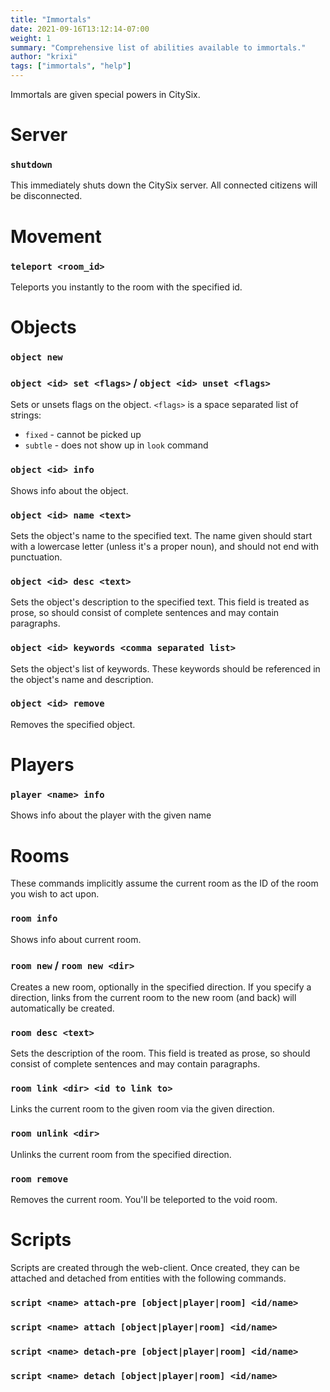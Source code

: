 ```yaml
---
title: "Immortals"
date: 2021-09-16T13:12:14-07:00
weight: 1
summary: "Comprehensive list of abilities available to immortals."
author: "krixi"
tags: ["immortals", "help"]
---
```


Immortals are given special powers in CitySix. 

# Server 
### `shutdown`
This immediately shuts down the CitySix server. All connected citizens will be disconnected.

# Movement
### `teleport <room_id>`
Teleports you instantly to the room with the specified id.

# Objects
### `object new`
### `object <id> set <flags>` / `object <id> unset <flags>`
Sets or unsets flags on the object. `<flags>` is a space separated list of strings:
- `fixed` - cannot be picked up
- `subtle` - does not show up in `look` command

### `object <id> info`
Shows info about the object.

### `object <id> name <text>`
Sets the object's name to the specified text. 
The name given should start with a lowercase letter (unless it's a proper noun), 
and should not end with punctuation. 


### `object <id> desc <text>`
Sets the object's description to the specified text. This field is treated as prose,
so should consist of complete sentences and may contain paragraphs.

### `object <id> keywords <comma separated list>`
Sets the object's list of keywords. These keywords should be referenced in the object's
name and description.

### `object <id> remove`
Removes the specified object.

# Players
### `player <name> info`
Shows info about the player with the given name

# Rooms
These commands implicitly assume the current room as the ID of the room you wish to act upon. 

### `room info`
Shows info about current room.

### `room new` / `room new <dir>`
Creates a new room, optionally in the specified direction. If you specify a direction, links
from the current room to the new room (and back) will automatically be created. 

### `room desc <text>`
Sets the description of the room. This field is treated as prose,
so should consist of complete sentences and may contain paragraphs.

### `room link <dir> <id to link to>`
Links the current room to the given room via the given direction.

### `room unlink <dir>` 
Unlinks the current room from the specified direction.

### `room remove`
Removes the current room. You'll be teleported to the void room. 


# Scripts
Scripts are created through the web-client. Once created, they can be attached and detached from entities with the following commands. 

### `script <name> attach-pre [object|player|room] <id/name>`
### `script <name> attach [object|player|room] <id/name>`
### `script <name> detach-pre [object|player|room] <id/name>`
### `script <name> detach [object|player|room] <id/name>`
